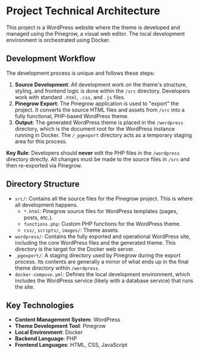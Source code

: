 # Project Technical Architecture

This project is a WordPress website where the theme is developed and managed using the Pinegrow, a visual web editor. The local development environment is orchestrated using Docker.

## Development Workflow

The development process is unique and follows these steps:

1.  **Source Development**: All development work on the theme's structure, styling, and frontend logic is done within the `/src` directory. Developers work with standard `.html`, `.css`, and `.js` files.
2.  **Pinegrow Export**: The Pinegrow application is used to "export" the project. It converts the source HTML files and assets from `/src` into a fully functional, PHP-based WordPress theme.
3.  **Output**: The generated WordPress theme is placed in the `/wordpress` directory, which is the document root for the WordPress instance running in Docker. The `/_pgexport` directory acts as a temporary staging area for this process.

**Key Rule**: Developers should **never** edit the PHP files in the `/wordpress` directory directly. All changes must be made to the source files in `/src` and then re-exported via Pinegrow.

## Directory Structure

-   `src/`: Contains all the source files for the Pinegrow project. This is where all development happens.
    -   `*.html`: Pinegrow source files for WordPress templates (pages, posts, etc.).
    -   `functions.php`: Custom PHP functions for the WordPress theme.
    -   `css/`, `scripts/`, `images/`: Theme assets.
-   `wordpress/`: Contains the fully exported and operational WordPress site, including the core WordPress files and the generated theme. This directory is the target for the Docker web server.
-   `_pgexport/`: A staging directory used by Pinegrow during the export process. Its contents are generally a mirror of what ends up in the final theme directory within `/wordpress`.
-   `docker-compose.yml`: Defines the local development environment, which includes the WordPress service (likely with a database service) that runs the site.

## Key Technologies

-   **Content Management System**: WordPress
-   **Theme Development Tool**: Pinegrow
-   **Local Environment**: Docker
-   **Backend Language**: PHP
-   **Frontend Languages**: HTML, CSS, JavaScript